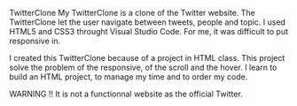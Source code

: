 TwitterClone
My TwitterClone is a clone of the Twitter website.
The TwitterClone let the user navigate between tweets, people and topic. I used HTML5 and CSS3 throught Visual Studio Code.
For me, it was difficult to put responsive in.

I created this TwitterClone because of a project in HTML class.
This project solve the problem of the responsive, of the scroll and the hover.
I learn to build an HTML project, to manage my time and to order my code.

WARNING !!
It is not a functionnal website as the official Twitter.